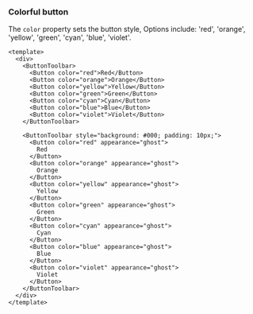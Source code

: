 ### Colorful button

The `color` property sets the button style, Options include: 'red', 'orange', 'yellow', 'green', 'cyan', 'blue', 'violet'.

<!--start-code-->

```vue
<template>
  <div>
    <ButtonToolbar>
      <Button color="red">Red</Button>
      <Button color="orange">Orange</Button>
      <Button color="yellow">Yellow</Button>
      <Button color="green">Green</Button>
      <Button color="cyan">Cyan</Button>
      <Button color="blue">Blue</Button>
      <Button color="violet">Violet</Button>
    </ButtonToolbar>

    <ButtonToolbar style="background: #000; padding: 10px;">
      <Button color="red" appearance="ghost">
        Red
      </Button>
      <Button color="orange" appearance="ghost">
        Orange
      </Button>
      <Button color="yellow" appearance="ghost">
        Yellow
      </Button>
      <Button color="green" appearance="ghost">
        Green
      </Button>
      <Button color="cyan" appearance="ghost">
        Cyan
      </Button>
      <Button color="blue" appearance="ghost">
        Blue
      </Button>
      <Button color="violet" appearance="ghost">
        Violet
      </Button>
    </ButtonToolbar>
  </div>
</template>
```

<!--end-code-->
